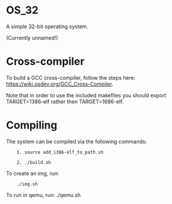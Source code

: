 # OS_32
A simple 32-bit operating system.

(Currently unnamed!)

# Cross-compiler
To build a GCC cross-compiler, follow the steps here: https://wiki.osdev.org/GCC_Cross-Compiler.

Note that in order to use the included makefiles you should export TARGET=1386-elf rather then TARGET=1686-elf.

# Compiling
The system can be compiled via the following commands:
	
		1. source add_i386-elf_to_path.sh
	
		2. ./build.sh

To create an img, run:
	
		./img.sh
		
To run in qemu, run:
		./qemu.sh
